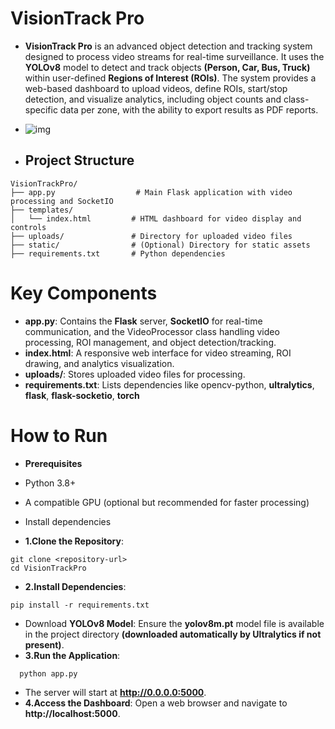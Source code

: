 # VisionTrack Pro
- **VisionTrack Pro**  is an advanced object detection and tracking system designed to process video streams for real-time surveillance. It uses the **YOLOv8** model to detect and track objects **(Person, Car, Bus, Truck)** within user-defined **Regions of Interest (ROIs)**. The system provides a web-based dashboard to upload videos, define ROIs, start/stop detection, and visualize analytics, including object counts and class-specific data per zone, with the ability to export results as PDF reports.

-   ![img](violations/violation_456_pizza_456.jpg)

-   ## Project Structure
```
VisionTrackPro/
├── app.py                  # Main Flask application with video processing and SocketIO
├── templates/
│   └── index.html         # HTML dashboard for video display and controls
├── uploads/               # Directory for uploaded video files
├── static/                # (Optional) Directory for static assets 
├── requirements.txt       # Python dependencies

```

# Key Components
- **app.py**: Contains the **Flask** server, **SocketIO** for real-time communication, and the VideoProcessor class handling video processing, ROI management, and object detection/tracking.
- **index.html**: A responsive web interface for video streaming, ROI drawing, and analytics visualization.
- **uploads/**: Stores uploaded video files for processing.
- **requirements.txt**: Lists dependencies like opencv-python, **ultralytics**, **flask**, **flask-socketio**, **torch**

# How to Run
- **Prerequisites**
- Python 3.8+
- A compatible GPU (optional but recommended for faster processing)
- Install dependencies

- **1.Clone the Repository**:

```
git clone <repository-url>
cd VisionTrackPro
```
- **2.Install Dependencies**:
```
pip install -r requirements.txt
```

- Download **YOLOv8 Model**: Ensure the **yolov8m.pt** model file is available in the project directory **(downloaded automatically by Ultralytics if not present)**.
- **3.Run the Application**:
```
  python app.py
```
- The server will start at **http://0.0.0.0:5000**.
- **4.Access the Dashboard**: Open a web browser and navigate to **http://localhost:5000**.
